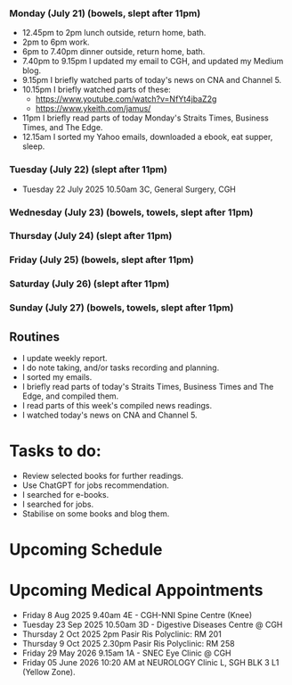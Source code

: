 ### Monday (July 21) (bowels, slept after 11pm)
- 12.45pm to 2pm lunch outside, return home, bath.
- 2pm to 6pm work.
- 6pm to 7.40pm dinner outside, return home, bath.
- 7.40pm to 9.15pm I updated my email to CGH, and updated my Medium blog.
- 9.15pm I briefly watched parts of today's news on CNA and Channel 5.
- 10.15pm I briefly watched parts of these:
    - https://www.youtube.com/watch?v=NfYt4jbaZ2g
    - https://www.ykeith.com/jamus/
- 11pm I briefly read parts of today Monday's Straits Times, Business Times, and The Edge.
- 12.15am I sorted my Yahoo emails, downloaded a ebook, eat supper, sleep.

### Tuesday (July 22) (slept after 11pm)
- Tuesday 22 July 2025 10.50am 3C, General Surgery, CGH


### Wednesday (July 23) (bowels, towels, slept after 11pm)


### Thursday (July 24) (slept after 11pm)


### Friday (July 25) (bowels, slept after 11pm)


### Saturday (July 26) (slept after 11pm)


### Sunday (July 27) (bowels, towels, slept after 11pm)




## Routines
- I update weekly report.
- I do note taking, and/or tasks recording and planning.
- I sorted my emails.
- I briefly read parts of today's Straits Times, Business Times and The Edge, and compiled them.
- I read parts of this week's compiled news readings.
- I watched today's news on CNA and Channel 5.

# Tasks to do:
- Review selected books for further readings.
- Use ChatGPT for jobs recommendation.
- I searched for e-books.
- I searched for jobs.
- Stabilise on some books and blog them.

# Upcoming Schedule

# Upcoming Medical Appointments
- Friday 8 Aug 2025 9.40am 4E - CGH-NNI Spine Centre (Knee)
- Tuesday 23 Sep 2025 10.50am 3D - Digestive Diseases Centre @ CGH
- Thursday 2 Oct 2025 2pm Pasir Ris Polyclinic: RM 201
- Thursday 9 Oct 2025 2.30pm Pasir Ris Polyclinic: RM 258
- Friday 29 May 2026 9.15am 1A - SNEC Eye Clinic @ CGH
- Friday 05 June 2026 10:20 AM at NEUROLOGY Clinic L, SGH BLK 3 L1 (Yellow Zone).
